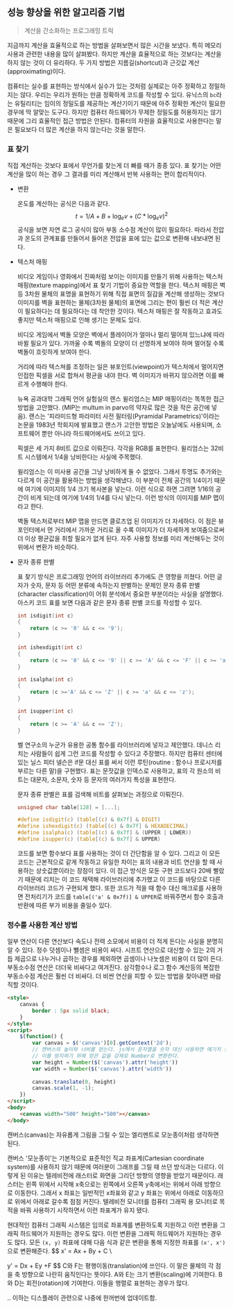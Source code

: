 ## 성능 향상을 위한 알고리즘 기법

> 계산을 간소화하는 프로그래밍 트릭



지금까지 계산을 효율적으로 하는 방법을 살펴보면서 많은 시간을 보냈다. 특히 메모리 사용과 관련한 내용을 많이 살펴봤다. 하지만 계산을 효율적으로 하는 것보다는 계산을 하지 않는 것이 더 유리하다. 두 가지 방법은 지름길(shortcut)과 근갓값 계산(approximating)이다.



컴퓨터는 실수를 표현하는 방식에서 실수가 있는 것처럼 실제로는 아주 정확하고 정밀하지는 않다. 우리는 우리가 원하는 만큼 정확하게 코드를 작성할 수 있다. 유닉스의 `bc`라는 유틸리티는 임이의 정밀도를 제공하는 계산기이기 때문에 아주 정확한 계산이 필요한 경우에 딱 알맞는 도구다. 하지만 컴퓨터 하드웨어가 무제한 정밀도를 허용하지는 않기 때문에 그리 효율적인 접근 방법은 안된다. 컴퓨터의 자원을 효율적으로 사용한다는 말은 필요보다 더 많은 계산을 하지 않는다는 것을 말한다. 





### 표 찾기

직접 계산하는 것보다 표에서 무언가를 찾는게 더 빠를 때가 종종 있다. 표 찾기는 어떤 계산을 많이 하는 경우 그 결과를 미리 계산해서 반복 사용하는 편이 합리적이다.

* 변환

  온도를 계산하는 공식은 다음과 같다.
  $$
  t = 1/ A + B + \log_e v + (C * \log_e v)^2
  $$
   공식을 보면 자연 로그 공식이 많아 부동 소수점 계산이 많이 필요하다. 따라서 전압과 온도의 관계표를 만들어서 들어온 전압을 표에 있는 값으로 변환해 내보내면 된다.

* 텍스처 매핑

  비디오 게임이나 영화에서 진짜처럼 보이는 이미지를 만들기 위해 사용하는 텍스처 매핑(texture mapping)에서 표 찾기 기법이 중요한 역할을 한다. 텍스처 매핑은 벽 등 3차원 물체의 표명을 표현하기 위해 직접 표면의 질감을 계산해 생성하는 것보다 이미지를 벽을 표현하는 물체(3차원 물체)의 표면에 그리는 편이 훨씬 더 적은 계산이 필요하다는 데 필요하다는 데 착안한 것이다. 텍스처 매핑은 잘 작동하고 효과도 좋지만 텍스처 매핑으로 인해 생기는 문제도 있다.

  비디오 게임에서 벽돌 모양은 벽에서 플레이어가 얼마나 멀리 떨어져 있느냐에 따라 바뀔 필요가 있다. 가까울 수록 벽돌의 모양이 더 선명하게 보여야 하며 멀어질 수록 벽돌이 흐릿하게 보여야 한다.

  거리에 따라 텍스쳐를 조정하는 일은 뷰포인트(viewpoint)가 텍스처에서 멀어지면 인접한 픽셀을 서로 합쳐서 평균을 내야 한다. 벽 이미지가 바뀌지 않으려면 이를 빠르게 수행해야 한다.

  뉴욕 공과대학 그래픽 언어 실험실의 랜스 윌리엄스는 MIP 매핑이라는 똑똑한 접근 방법을 고안했다. (MIP는 multum in parvo의 약자로 많은 것을 작은 공간에 넣음). 랜스는 '피라미드형 파라미터 사전 필터링(Pyramidal Parametrics)'이라는 논문을 1983년 학회지에 발표했고 랜스가 고안한 방법은 오늘날에도 사용되며, 소프트웨어 뿐만 아니라 하드웨어에서도 쓰이고 있다.

  픽셀은 세 가지 8비트 값으로 이뤄진다. 각각을 RGB를 표현한다. 윌리엄스는 32비트 시스템에서 1/4을 낭비한다는 사실에 주목했다.

  윌리엄스는 이 미사용 공간을 그냥 낭비하게 둘 수 없었다. 그래서 투명도 추가와는 다르게 이 공간을 활용하는 방법을 생각해냈다. 이 부분이 전체 공간의 1/4이기 때문에 여기에 이미지의 1/4 크기 복사본을 넣는다. 이런 식으로 하면 그려면 1/16의 공간이 비게 되는데 여기에 1/4의 1/4를 다시 넣는다. 이런 방식의 이미지를 MIP 맵이라고 한다.

  벽돌 텍스처로부터 MIP 맵을 만드면 클로즈업 된 이미지가 더 자세하다. 이 점은 뷰 포인터에서 먼 거리에서 가까운 거리로 올 수록 이미지가 더 자세하게 보여줌으로써 더 이상 평균값을 취할 필요가 없게 된다. 자주 사용할 정보를 미리 계산해두는 것이 위에서 변환가 비슷하다.

* 문자 종류 판별

  표 찾기 방식은 프로그래밍 언어의 라이브러리 추가에도 큰 영향을 끼쳤다. 어떤 글자가 숫자, 문자 등 어떤 분류에 속하는지 판별하는 문제인 문자 종류 판별(character classification)이 어휘 분석에서 중요한 부분이라는 사실을 설명했다. 아스키 코드 표를 보면 다음과 같은 문자 종류 판별 코드를 작성할 수 있다.

  ```c
  int isdigit(int c)
  {
      return (c >= '0' && c <= '9');
  }
  
  int ishexdigit(int c)
  {
      return (c >= '0' && c <= '9' || c >= 'A' && c <= 'F' || c >= 'a' && c <= 'f');
  }
  
  int isalpha(int c)
  {
      return (c >='A' && c <= 'Z' || c >= 'a' && c <= 'z');
  }
  
  int isupper(int c)
  {
      return (c >= 'A' && c <= 'Z');
  }
  ```

  벨 연구소의 누군가 유용한 공통 함수를 라이브러리에 넣자고 제안했다. 데니스 리치는 사람들이 쉽게 그런 코드를 작성할 수 있다고 주장했다. 하지만 컴퓨터 센터에 있는 닐스 피터 넬슨은 if문 대신 표를 써서 이런 루틴(routine : 함수나 프로시저를 부르는 다른 말)을 구현했다. 표는 문잣값을 인덱스로 사용하고, 표의 각 원소의 비트는 대문자, 소문자, 숫자 등 문자의 여러가지 특성을 표현한다.

  문자 종류 판별은 표를 검색해 비트를 살펴보는 과정으로 이뤄진다.

  ```c
  unsigned char table[128] = [...];
  
  #define isdigit(c) (table[(c) & 0x7f] & DIGIT)
  #define ishexdigit(c) (table[(c) & 0x7f] & HEXADECIMAL)
  #define isalpha(c) (table[(c) & 0x7f] & (UPPER | LOWER))
  #define isupper(c) (table[(c) & 0x7f] & UPPER)
  ```

  코드를 보면 함수보다 표를 사용하는 것이 더 간단함을 알 수 있다. 그리고 이 모든 코드는 근본적으로 같게 작동하고 유일한 차이는 표의 내용과 비트 연산을 할 때 사용하는 상숫값뿐이라는 장점이 있다. 이 접근 방식은 모둔 구현 코드보다 20배 빨랐기 때문에 리치는 이 코드 채택해 라이브러리에 추가했고 이 코드를 바탕으로 다른 라이브러리 코드가 구현되게 했다. 또한 코드가 적을 때 함수 대신 매크로를 사용하면 전처리기가 코드를 `table[('a' & 0x7f)] & UPPER`로 바꿔주면서 함수 호출과 반환에 따른 부가 비용을 줄일수 있다.





### 정수를 사용한 계산 방법

일부 연산이 다른 연산보다 속도나 전력 소모에서 비용이 더 적게 든다는 사실을 분명히 알 수 있다. 정수 덧셈이나 뺄셈은 비용이 싸다. 시프트 연산으로 대신할 수 있는 2의 거듭 제곱으로 나누거나 곱하는 경우를 제외하면 곱셈이나 나눗셈은 비용이 더 많이 든다. 부동소수점 연산은 더더욱 비싸다고 여겨진다. 삼각함수나 로그 함수 계산등의 복잡한 부동소수점 계산은 훨씬 더 비싸다. 더 비싼 연산을 피할 수 있는 방법을 찾아내면 바람직할 것이다.

```html
<style>
    canvas {
        border : 5px solid black;
    }
</style>
<script>
	$(function() {
        var canvas = $('canvas')[0].getContext('2d');
        // 캔버스의 높이와 너비를 얻는다. js에서 문자열을 숫자 대신 사용하면 예기치 못한 결과를 얻을 수 있다.
        // 이를 방지하기 위해 얻은 값을 강제로 Number로 변환한다.
       	var height = Number($('canvas').attr('height'))
        var width = Number($('canvas').attr('width'))
        
        canvas.translate(0, height)
        canvas.scale(1, -1);
    })
</script>
<body>
    <canvas width="500" height="500"></canvas>
</body>
```

캔버스(canvas)는 자유롭게 그림을 그릴 수 있는 엘리멘트로 모눈종이처럼 생각하면 된다.

캔버스 '모눈종이'는 기본적으로 표준적인 직교 좌표계(Cartesian coordinate system)를 사용하지 않기 때문에 여러분이 그래프를 그릴 때 쓰던 방식과는 다르다. 이렇게 된 이유는 텔레비전에 래스터로 화면을 그리던 방향의 영향을 받았기 때문이다. 래스터는 왼쪽 위에서 시작해 x축으로는 왼쪽에서 오른쪽 y축에서는 위에서 아래 방향으로 이동한다. 그래서 x 좌표는 일반적인 x좌표와 같고 y 좌표는 위에서 아래로 이동하므로 위에서 아래로 갈수록 점점 커진다. 텔레비전 모니터를 컴퓨터 그래픽 용 모니터로 목적을 바꿔 사용하기 시작하면서 이런 좌표계가 유지 됐다.

현대적인 컴퓨터 그래픽 시스템은 임의로 좌표계를 변환하도록 지원하고 이런 변환을 그래픽 하드웨어가 지원하는 경우도 많다. 이런 변환을 그래픽 하드웨어가 지원하는 경우도 많다. 모든 `(x, y)` 좌표에 대해 다음 식과 같은 변환을 통해 지정한 좌표를 `(x', x')`으로 변환해준다.
$$
x' = Ax + By + C \\

y' = Dx + Ey +F
$$
C와 F는 평행이동(translation)에 쓰인다. 이 말은 물체의 각 점을 축 방향으로 나란히 움직인다는 뜻이다. A와 E는 크기 변환(scaling)에 기여한다. B와 D는 회전(rotation)에 기여한다. 이들을 행렬로 표현하는 경우가 많다.

.. 이하는 디스플레이 관련으로 나중에 한꺼번에 업데이트함.